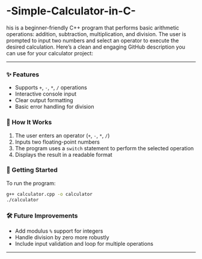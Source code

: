 # -Simple-Calculator-in-C-
his is a beginner-friendly C++ program that performs basic arithmetic operations: addition, subtraction, multiplication, and division. The user is prompted to input two numbers and select an operator to execute the desired calculation.
Here’s a clean and engaging GitHub description you can use for your calculator project:

---

### ✨ Features
- Supports `+`, `-`, `*`, `/` operations
- Interactive console input
- Clear output formatting
- Basic error handling for division

### 📌 How It Works
1. The user enters an operator (`+`, `-`, `*`, `/`)
2. Inputs two floating-point numbers
3. The program uses a `switch` statement to perform the selected operation
4. Displays the result in a readable format

### 🚀 Getting Started
To run the program:
```bash
g++ calculator.cpp -o calculator
./calculator
```

### 🛠️ Future Improvements
- Add modulus `%` support for integers
- Handle division by zero more robustly
- Include input validation and loop for multiple operations

---

